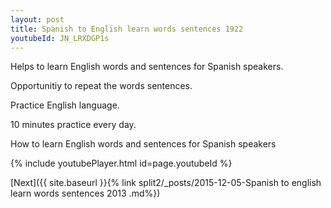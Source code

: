```yaml
---
layout: post
title: Spanish to English learn words sentences 1922 
youtubeId: JN_LRXDGP1s
---
```

 
 
Helps to learn English words and sentences for Spanish speakers.

Opportunitiy to repeat the words sentences. 

Practice English language. 
 
10 minutes practice every day. 
 
How to learn English words and sentences for Spanish speakers 
 
{% include youtubePlayer.html id=page.youtubeId %}
 
 
[Next]({{ site.baseurl }}{% link  split2/_posts/2015-12-05-Spanish to english learn words sentences 2013 .md%})
 
